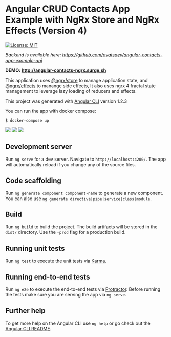 # Angular CRUD Contacts App Example with NgRx Store and NgRx Effects (Version 4)

[![License: MIT](https://img.shields.io/badge/License-MIT-blue.svg)](https://opensource.org/licenses/MIT)




*Backend is available here: https://github.com/avatsaev/angular-contacts-app-example-api*

**DEMO: http://angular-contacts-ngrx.surge.sh**

This application uses [@ngrx/store](https://github.com/ngrx/platform/blob/master/docs/store/README.md) to manage application state, and [@ngrx/effects](https://github.com/ngrx/platform/blob/master/docs/effects/README.md) to manange side effects, It also uses ngrx 4 fractal state management to leverage lazy loading of reducers and effects.

This project was generated with [Angular CLI](https://github.com/angular/angular-cli) version 1.2.3

You can run the app with docker compose:

```
$ docker-compose up
```

![](http://i.imgur.com/TKWwYgQ.png)
![](http://i.imgur.com/GBBXbuu.png)
![](http://i.imgur.com/J4inaXx.png)

## Development server

Run `ng serve` for a dev server. Navigate to `http://localhost:4200/`. The app will automatically reload if you change any of the source files.

## Code scaffolding

Run `ng generate component component-name` to generate a new component. You can also use `ng generate directive|pipe|service|class|module`.

## Build

Run `ng build` to build the project. The build artifacts will be stored in the `dist/` directory. Use the `-prod` flag for a production build.

## Running unit tests

Run `ng test` to execute the unit tests via [Karma](https://karma-runner.github.io).

## Running end-to-end tests

Run `ng e2e` to execute the end-to-end tests via [Protractor](http://www.protractortest.org/).
Before running the tests make sure you are serving the app via `ng serve`.

## Further help

To get more help on the Angular CLI use `ng help` or go check out the [Angular CLI README](https://github.com/angular/angular-cli/blob/master/README.md).
